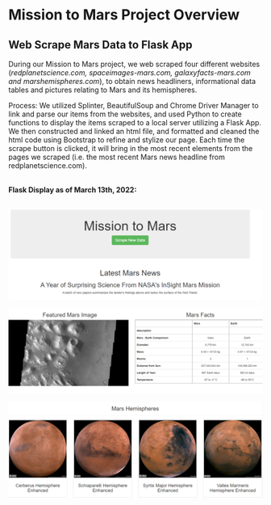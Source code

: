 # Mission to Mars Project Overview
## Web Scrape Mars Data to Flask App

During our Mission to Mars project, we web scraped four different websites (*redplanetscience.com, spaceimages-mars.com, galaxyfacts-mars.com and marshemispheres.com*), to obtain news headliners, informational data tables and pictures relating to Mars and its hemispheres.</br>

Process: We utilized Splinter, BeautifulSoup and Chrome Driver Manager to link and parse our items from the websites, and used Python to create functions to display the items scraped to a local server utilizing a Flask App.  We then constructed and linked an html file, and formatted and cleaned the html code using Bootstrap to refine and stylize our page.  Each time the scrape button is clicked, it will bring in the most recent elements from the pages we scraped (i.e. the most recent Mars news headline from redplanetscience.com).
</br>
</br>

**Flask Display as of March 13th, 2022:** 
<br/>
</br>

![Scrape Button and Most Recent Mars News Headline](https://github.com/ajcurtis916/mission-to-mars/blob/main/resources/button_headline.png)

![Featured Mars Image and Mars Facts](https://github.com/ajcurtis916/mission-to-mars/blob/main/resources/image_facts.png)

![Mars Hemishperes w/ Names](https://github.com/ajcurtis916/mission-to-mars/blob/main/resources/hemispheres.png)

